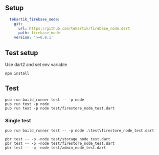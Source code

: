 ## Setup

```yaml
  tekartik_firebase_node:
    git:
      url: https://github.com/tekartik/firebase_node.dart
      path: firebase_node
    version: '>=0.8.1'
```
## Test setup

 Use dart2 and set env variable
    
    npm install
    
## Test

    pub run build_runner test -- -p node
    pub run test -p node
    pub run test -p node test/firestore_node_test.dart

### Single test

    pub run build_runner test -- -p node .\test\firestore_node_test.dart

    pbr test -- -p -node test/storage_node_test.dart
    pbr test -- -p -node test/firestore_node_test.dart
    pbr test -- -p -node test/admin_node_test.dart
